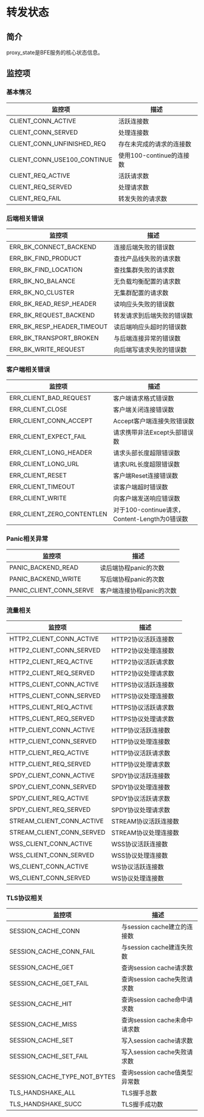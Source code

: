 # 转发状态

## 简介

proxy_state是BFE服务的核心状态信息。

## 监控项

### 基本情况

| 监控项                           | 描述                   |
| ------------------------------- | --------------------- |
| CLIENT_CONN_ACTIVE              | 活跃连接数              |
| CLIENT_CONN_SERVED              | 处理连接数              |
| CLIENT_CONN_UNFINISHED_REQ      | 存在未完成的请求的连接数   |
| CLIENT_CONN_USE100_CONTINUE     | 使用100-continue的连接数 |
| CLIENT_REQ_ACTIVE               | 活跃请求数               |
| CLIENT_REQ_SERVED               | 处理请求数               |
| CLIENT_REQ_FAIL                 | 转发失败的请求数          |


### 后端相关错误

| 监控项                           | 描述                   |
| ------------------------------- | --------------------- |
| ERR_BK_CONNECT_BACKEND          | 连接后端失败的错误数      |
| ERR_BK_FIND_PRODUCT             | 查找产品线失败的请求数    |
| ERR_BK_FIND_LOCATION            | 查找集群失败的请求数      |
| ERR_BK_NO_BALANCE               | 无负载均衡配置的请求数    |
| ERR_BK_NO_CLUSTER               | 无集群配置的请求数        |
| ERR_BK_READ_RESP_HEADER         | 读响应头失败的错误数      |
| ERR_BK_REQUEST_BACKEND          | 转发请求到后端失败的错误数 |
| ERR_BK_RESP_HEADER_TIMEOUT      | 读后端响应头超时的错误数   |
| ERR_BK_TRANSPORT_BROKEN         | 与后端连接异常的错误数     |
| ERR_BK_WRITE_REQUEST            | 向后端写请求失败的错误数   |


### 客户端相关错误

| 监控项                           | 描述                      |
| ------------------------------- | ------------------------ |
| ERR_CLIENT_BAD_REQUEST          | 客户端请求格式错误数         |
| ERR_CLIENT_CLOSE                | 客户端关闭连接错误数         |
| ERR_CLIENT_CONN_ACCEPT          | Accept客户端连接失败错误数   |
| ERR_CLIENT_EXPECT_FAIL          | 请求携带非法Except头部错误数 |
| ERR_CLIENT_LONG_HEADER          | 请求头部长度超限错误数       |
| ERR_CLIENT_LONG_URL             | 请求URL长度超限错误数        |
| ERR_CLIENT_RESET                | 客户端Reset连接错误数        |
| ERR_CLIENT_TIMEOUT              | 读客户端超时错误数           |
| ERR_CLIENT_WRITE                | 向客户端发送响应错误数        |
| ERR_CLIENT_ZERO_CONTENTLEN      | 对于100-continue请求，Content-Length为0错误数 |


### Panic相关异常

| 监控项                           | 描述                   |
| ------------------------------- | --------------------- |
| PANIC_BACKEND_READ              | 读后端协程panic的次数    |
| PANIC_BACKEND_WRITE             | 写后端协程panic的次数    |
| PANIC_CLIENT_CONN_SERVE         | 客户端连接协程panic的次数 |


### 流量相关

| 监控项                           | 描述               |
| ------------------------------- | ------------------ |
| HTTP2_CLIENT_CONN_ACTIVE        | HTTP2协议活跃连接数  |
| HTTP2_CLIENT_CONN_SERVED        | HTTP2协议处理连接数  |
| HTTP2_CLIENT_REQ_ACTIVE         | HTTP2协议活跃请求数  |
| HTTP2_CLIENT_REQ_SERVED         | HTTP2协议处理请求数  |
| HTTPS_CLIENT_CONN_ACTIVE        | HTTPS协议活跃连接数  |
| HTTPS_CLIENT_CONN_SERVED        | HTTPS协议处理连接数  |
| HTTPS_CLIENT_REQ_ACTIVE         | HTTPS协议活跃请求数  |
| HTTPS_CLIENT_REQ_SERVED         | HTTPS协议处理请求数  |
| HTTP_CLIENT_CONN_ACTIVE         | HTTP协议活跃连接数   |
| HTTP_CLIENT_CONN_SERVED         | HTTP协议处理连接数   |
| HTTP_CLIENT_REQ_ACTIVE          | HTTP协议活跃请求数   |
| HTTP_CLIENT_REQ_SERVED          | HTTP协议处理请求数   |
| SPDY_CLIENT_CONN_ACTIVE         | SPDY协议活跃连接数   |
| SPDY_CLIENT_CONN_SERVED         | SPDY协议处理连接数   |
| SPDY_CLIENT_REQ_ACTIVE          | SPDY协议活跃请求数   |
| SPDY_CLIENT_REQ_SERVED          | SPDY协议处理请求数   |
| STREAM_CLIENT_CONN_ACTIVE       | STREAM协议活跃连接数 |
| STREAM_CLIENT_CONN_SERVED       | STREAM协议处理连接数 |
| WSS_CLIENT_CONN_ACTIVE          | WSS协议活跃连接数    |
| WSS_CLIENT_CONN_SERVED          | WSS协议处理连接数    |
| WS_CLIENT_CONN_ACTIVE           | WS协议活跃连接数     |
| WS_CLIENT_CONN_SERVED           | WS协议处理连接数     |


### TLS协议相关

| 监控项                           | 描述                       |
| ------------------------------- | ------------------------- |
| SESSION_CACHE_CONN              | 与session cache建立的连接数  |
| SESSION_CACHE_CONN_FAIL         | 与session cache建连失败数    |
| SESSION_CACHE_GET               | 查询session cache请求数      |
| SESSION_CACHE_GET_FAIL          | 查询session cache失败请求数  |
| SESSION_CACHE_HIT               | 查询session cache命中请求数  |
| SESSION_CACHE_MISS              | 查询session cache未命中请求数 |
| SESSION_CACHE_SET               | 写入session cache请求数      |
| SESSION_CACHE_SET_FAIL          | 写入session cache失败请求数   |
| SESSION_CACHE_TYPE_NOT_BYTES    | 查询session cache值类型异常数 |
| TLS_HANDSHAKE_ALL               | TLS握手总数                  |
| TLS_HANDSHAKE_SUCC              | TLS握手成功数                |